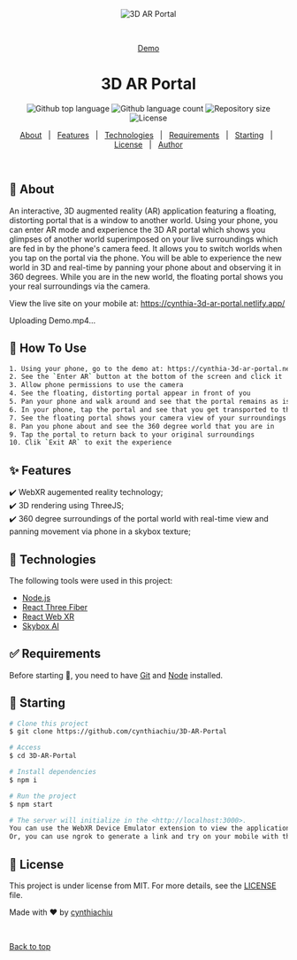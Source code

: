 <div align="center" id="top"> 
  <img src="./.github/app.gif" alt="3D AR Portal" />

&#xa0;

  <a href="https://cynthia-3d-ar-portal.netlify.app/">Demo</a>
</div>

<h1 align="center">3D AR Portal</h1>

<p align="center">
  <img alt="Github top language" src="https://img.shields.io/github/languages/top/cynthiachiu/3d-ar-portal?color=56BEB8">

  <img alt="Github language count" src="https://img.shields.io/github/languages/count/cynthiachiu/3d-ar-portal?color=56BEB8">

  <img alt="Repository size" src="https://img.shields.io/github/repo-size/cynthiachiu/3d-ar-portal?color=56BEB8">

  <img alt="License" src="https://img.shields.io/github/license/cynthiachiu/3d-ar-portal?color=56BEB8">

  <!-- <img alt="Github issues" src="https://img.shields.io/github/issues/cynthiachiu/3d-ar-portal?color=56BEB8" /> -->

  <!-- <img alt="Github forks" src="https://img.shields.io/github/forks/cynthiachiu/3d-ar-portal?color=56BEB8" /> -->

  <!-- <img alt="Github stars" src="https://img.shields.io/github/stars/cynthiachiu/3d-ar-portal?color=56BEB8" /> -->
</p>

<!-- Status -->

<!-- <h4 align="center">
	🚧  Stencil Mask 🚀 Under construction...  🚧
</h4>

<hr> -->

<p align="center">
  <a href="#dart-about">About</a> &#xa0; | &#xa0; 
  <a href="#sparkles-features">Features</a> &#xa0; | &#xa0;
  <a href="#rocket-technologies">Technologies</a> &#xa0; | &#xa0;
  <a href="#white_check_mark-requirements">Requirements</a> &#xa0; | &#xa0;
  <a href="#checkered_flag-starting">Starting</a> &#xa0; | &#xa0;
  <a href="#memo-license">License</a> &#xa0; | &#xa0;
  <a href="https://github.com/{{YOUR_GITHUB_USERNAME}}" target="_blank">Author</a>
</p>

<br>

## :dart: About

An interactive, 3D augmented reality (AR) application featuring a floating, distorting portal that is a window to another world. Using your phone, you can enter AR mode and experience the 3D AR portal which shows you glimpses of another world superimposed on your live surroundings which are fed in by the phone's camera feed. It allows you to switch worlds when you tap on the portal via the phone. You will be able to experience the new world in 3D and real-time by panning your phone about and observing it in 360 degrees. While you are in the new world, the floating portal shows you your real surroundings via the camera.

View the live site on your mobile at: https://cynthia-3d-ar-portal.netlify.app/


Uploading Demo.mp4…

## :checkered_flag: How To Use

```bash
1. Using your phone, go to the demo at: https://cynthia-3d-ar-portal.netlify.app/
2. See the `Enter AR` button at the bottom of the screen and click it
3. Allow phone permissions to use the camera
4. See the floating, distorting portal appear in front of you
5. Pan your phone and walk around and see that the portal remains as is
6. In your phone, tap the portal and see that you get transported to the new world
7. See the floating portal shows your camera view of your surroundings but that you are in the new world
8. Pan you phone about and see the 360 degree world that you are in
9. Tap the portal to return back to your original surroundings
10. Clik `Exit AR` to exit the experience
```

## :sparkles: Features

:heavy_check_mark: WebXR augemented reality technology;\
:heavy_check_mark: 3D rendering using ThreeJS;\
:heavy_check_mark: 360 degree surroundings of the portal world with real-time view and panning movement via phone in a skybox texture;

## :rocket: Technologies

The following tools were used in this project:

- [Node.js](https://nodejs.org/en/)
- [React Three Fiber](https://www.npmjs.com/package/@react-three/fiber)
- [React Web XR](https://github.com/pmndrs/react-xr)
- [Skybox AI](https://skybox.blockadelabs.com/)

## :white_check_mark: Requirements

Before starting :checkered_flag:, you need to have [Git](https://git-scm.com) and [Node](https://nodejs.org/en/) installed.

## :checkered_flag: Starting

```bash
# Clone this project
$ git clone https://github.com/cynthiachiu/3D-AR-Portal

# Access
$ cd 3D-AR-Portal

# Install dependencies
$ npm i

# Run the project
$ npm start

# The server will initialize in the <http://localhost:3000>. 
You can use the WebXR Device Emulator extension to view the application. 
Or, you can use ngrok to generate a link and try on your mobile with the secure ngrok link.
```

## :memo: License

This project is under license from MIT. For more details, see the [LICENSE](LICENSE.md) file.

Made with :heart: by <a href="https://github.com/cynthiachiu" target="_blank">cynthiachiu</a>

&#xa0;

<a href="#top">Back to top</a>
```

